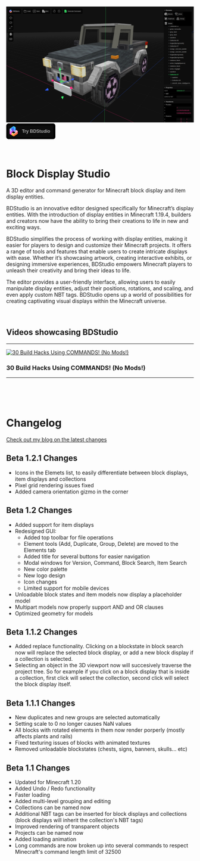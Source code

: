 ![](Screenshot_20230629_171332.png)
[![](try_bdstudio.png)](https://eszesbalint.github.io/bdstudio)
\
&nbsp;
\
&nbsp;


# Block Display Studio
A 3D editor and command generator for Minecraft block display and item display entities.

BDStudio is an innovative editor designed specifically for Minecraft’s display entities. With the introduction of display entities in Minecraft 1.19.4, builders and creators now have the ability to bring their creations to life in new and exciting ways.

BDStudio simplifies the process of working with display entities, making it easier for players to design and customize their Minecraft projects. It offers a range of tools and features that enable users to create intricate displays with ease. Whether it’s showcasing artwork, creating interactive exhibits, or designing immersive experiences, BDStudio empowers Minecraft players to unleash their creativity and bring their ideas to life.

The editor provides a user-friendly interface, allowing users to easily manipulate display entities, adjust their positions, rotations, and scaling, and even apply custom NBT tags. BDStudio opens up a world of possibilities for creating captivating visual displays within the Minecraft universe.
\
&nbsp;
\
&nbsp;

## Videos showcasing BDStudio
---

[![30 Build Hacks Using COMMANDS! (No Mods!)](https://i.ytimg.com/vi/aYi5wnCOXm4/maxresdefault.jpg)](https://www.youtube.com/watch?v=aYi5wnCOXm4 "30 Build Hacks Using COMMANDS! (No Mods!)") 
### 30 Build Hacks Using COMMANDS! (No Mods!)

---
\
&nbsp;
\
&nbsp;


# Changelog
[Check out my blog on the latest changes](https://eszesbalint.github.io/tags/#update)
## Beta 1.2.1 Changes
- Icons in the Elemets list, to easily differentiate between block displays, item displays and collections
- Pixel grid rendering issues fixed
- Added camera orientation gizmo in the corner 

## Beta 1.2 Changes
- Added support for item displays
- Redesigned GUI:
    - Added top toolbar for file operations
    - Element tools (Add, Duplicate, Group, Delete) are moved to the Elements tab
    - Added title for several buttons for easier navigation
    - Modal windows for Version, Command, Block Search, Item Search
    - New color palette
    - New logo design
    - Icon changes
    - Limited support for mobile devices
- Unloadable block states and item models now display a placeholder model
- Multipart models now properly support AND and OR clauses
- Optimized geometry for models

## Beta 1.1.2 Changes
- Added replace functionality. Clicking on a blockstate in block search now will replace the selected block display, or add a new block display if a collection is selected.
- Selecting an object in the 3D viewport now will succesively traverse the project tree. So for example if you click on a block display that is inside a collection, first click will select the collection, second click will select the block display itself. 

## Beta 1.1.1 Changes
- New duplicates and new groups are selected automatically
- Setting scale to 0 no longer causes NaN values
- All blocks with rotated elements in them now render porperly (mostly affects plants and rails)
- Fixed texturing issues of blocks with animated textures
- Removed unloadable blockstates (chests, signs, banners, skulls... etc)

## Beta 1.1 Changes
- Updated for Minecraft 1.20
- Added Undo / Redo functionality
- Faster loading
- Added multi-level grouping and editing
- Collections can be named now
- Additional NBT tags can be inserted for block displays and collections (block displays will inherit the collection's NBT tags)
- Improved rendering of transparent objects
- Projects can be named now
- Added loading animation
- Long commands are now broken up into several commands to respect Minecraft's command length limit of 32500